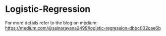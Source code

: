 # Logistic-Regression
For more details refer to the blog on medium: https://medium.com/@sainarayana2499/logistic-regression-dbbc002cae6b
